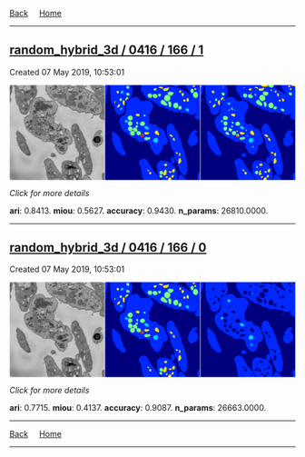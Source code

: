 
[Back](..)&nbsp;&nbsp;&nbsp;&nbsp;&nbsp;[Home](https://leapmanlab.github.io/snapshots)

---

<div class="summary"><a href="1"><h2>random_hybrid_3d / 0416 / 166 / 1</h2></a><p>Created 07 May 2019, 10:53:01
</p><a href="1"><img src="1/media/summary.png" align="center"></a><p>
<i>Click for more details</i>
</p></div>

**ari**: 0.8413. **miou**: 0.5627. **accuracy**: 0.9430. **n_params**: 26810.0000. 

---

<div class="summary"><a href="0"><h2>random_hybrid_3d / 0416 / 166 / 0</h2></a><p>Created 07 May 2019, 10:53:01
</p><a href="0"><img src="0/media/summary.png" align="center"></a><p>
<i>Click for more details</i>
</p></div>

**ari**: 0.7715. **miou**: 0.4137. **accuracy**: 0.9087. **n_params**: 26663.0000. 

---

[Back](..)&nbsp;&nbsp;&nbsp;&nbsp;&nbsp;[Home](https://leapmanlab.github.io/snapshots)

---